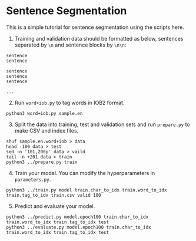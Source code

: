 # Sentence Segmentation

This is a simple tutorial for sentence segmentation using the scripts here.

1. Training and validation data should be formatted as below, sentences separated by `\n` and sentence blocks by `\n\n`:

```
sentence
sentence

sentence
sentence
sentence

...
```

2. Run `word+iob.py` to tag words in IOB2 format.

```
python3 word+iob.py sample.en
```

3. Split the data into training, test and validation sets and run `prepare.py` to make CSV and index files.

```
shuf sample.en.word+iob > data
head -100 data > test
sed -n '101,200p' data > vaild
tail -n +201 data > train
python3 ../prepare.py train
```

4. Train your model. You can modify the hyperparameters in `parameters.py`.

```
python3 ../train.py model train.char_to_idx train.word_to_idx train.tag_to_idx train.csv valid 100
```

5. Predict and evaluate your model.

```
python3 ../predict.py model.epoch100 train.char_to_idx train.word_to_idx train.tag_to_idx test
python3 ../evaluate.py model.epoch100 train.char_to_idx train.word_to_idx train.tag_to_idx test
```

